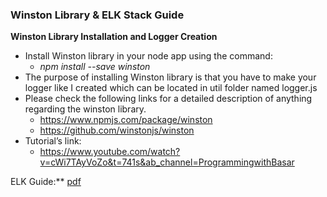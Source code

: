 ### Winston Library & ELK Stack Guide

**Winston Library Installation and Logger Creation**
* Install Winston library in your node app using the command:
  * _npm install --save winston_
* The purpose of installing Winston library is that you have to make your logger like I created which can be located in util folder named logger.js
* Please check the following links for a detailed description of anything regarding the winston library.
  * https://www.npmjs.com/package/winston
  * https://github.com/winstonjs/winston
* Tutorial’s link:
  * https://www.youtube.com/watch?v=cWi7TAyVoZo&t=741s&ab_channel=ProgrammingwithBasar 


ELK Guide:** [pdf](assets/elk-guide.pdf)
